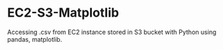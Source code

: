 # EC2-S3-Matplotlib
Accessing .csv from EC2 instance stored in S3 bucket with Python using pandas, matplotlib. 
